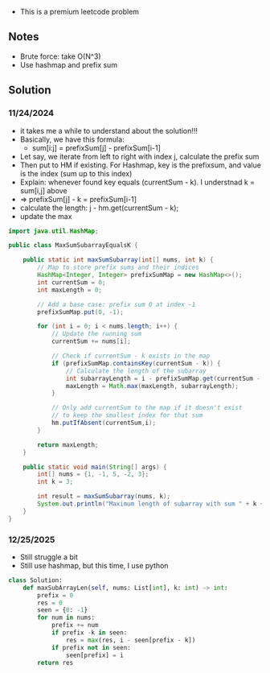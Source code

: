 - This is a premium leetcode problem

## Notes

- Brute force: take O(N^3)
- Use hashmap and prefix sum

## Solution

### 11/24/2024

- it takes me a while to understand about the solution!!!
- Basically, we have this formula:
  - sum[i:j] = prefixSum[j] - prefixSum[i-1]
- Let say, we iterate from left to right with index j, calculate the prefix sum
- Then put to HM if existing. For Hashmap, key is the prefixsum, and value is the index (sum up to this index)
- Explain: whenever found key equals (currentSum - k). I understnad k = sum[i,j] above
- => prefixSum[j] - k = prefixSum[i-1]
- calculate the length: j - hm.get(currentSum - k);
- update the max

```java
import java.util.HashMap;

public class MaxSumSubarrayEqualsK {

    public static int maxSumSubarray(int[] nums, int k) {
        // Map to store prefix sums and their indices
        HashMap<Integer, Integer> prefixSumMap = new HashMap<>();
        int currentSum = 0;
        int maxLength = 0;

        // Add a base case: prefix sum 0 at index -1
        prefixSumMap.put(0, -1);

        for (int i = 0; i < nums.length; i++) {
            // Update the running sum
            currentSum += nums[i];

            // Check if currentSum - k exists in the map
            if (prefixSumMap.containsKey(currentSum - k)) {
                // Calculate the length of the subarray
                int subarrayLength = i - prefixSumMap.get(currentSum - k);
                maxLength = Math.max(maxLength, subarrayLength);
            }

            // Only add currentSum to the map if it doesn't exist
            // to keep the smallest index for that sum
            hm.putIfAbsent(currentSum,i);
        }

        return maxLength;
    }

    public static void main(String[] args) {
        int[] nums = {1, -1, 5, -2, 3};
        int k = 3;

        int result = maxSumSubarray(nums, k);
        System.out.println("Maximum length of subarray with sum " + k + " is: " + result);
    }
}

```


### 12/25/2025
- Still struggle a bit
- Still use hashmap, but this time, I use python

```python
class Solution:
    def maxSubArrayLen(self, nums: List[int], k: int) -> int:
        prefix = 0
        res = 0
        seen = {0: -1} 
        for num in nums:
            prefix += num
            if prefix -k in seen:
                res = max(res, i - seen[prefix - k])
            if prefix not in seen:
                seen[prefix] = i
        return res

```